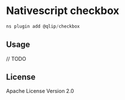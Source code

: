 # Nativescript checkbox

```javascript
ns plugin add @qlip/checkbox
```

## Usage

// TODO

## License

Apache License Version 2.0
